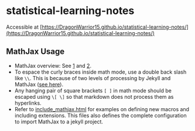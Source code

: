 # statistical-learning-notes
Accessible at [https://DragonWarrior15.github.io/statistical-learning-notes/](https://DragonWarrior15.github.io/statistical-learning-notes/)

## MathJax Usage
* MathJax overview: See [1](https://memory.psych.mun.ca/tech/js/mathjax.shtml) and [2](https://www.onemathematicalcat.org/MathJaxDocumentation/TeXSyntax.htm).
* To espace the curly braces inside math mode, use a double back slash like ```\\```. This is because of two levels of processing by Jekyll and MathJax ([see here](https://stackoverflow.com/questions/41312777/mathjax-curly-brackets-dont-show-up-using-jekyll)).
* Any hanging pair of square brackets `[ ]` in math mode should be escaped using `\[ \]` so that markdown does not process them as hyperlinks.
* Refer to [include_mathjax.html](/_includes/include_mathjax.html) for examples on defining new macros and including extensions. This files also defines the complete configuration to import MathJax to a jekyll project.
